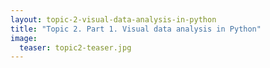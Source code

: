 ```yaml
---
layout: topic-2-visual-data-analysis-in-python
title: "Topic 2. Part 1. Visual data analysis in Python"
image:
  teaser: topic2-teaser.jpg
---
```


